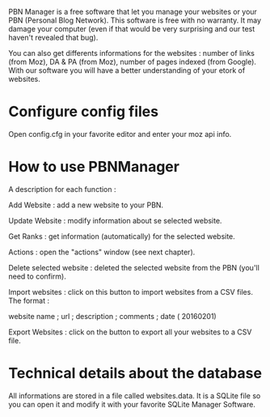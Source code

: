 PBN Manager is a free software that let you manage your websites or your PBN (Personal Blog Network). This software is free with no warranty. It may damage your computer (even if that would be very surprising and our test haven't revealed that bug). 

You can also get differents informations for the websites : number of links (from Moz), DA & PA (from Moz), number of pages indexed (from Google). With our software you will have a better understanding of your etork of websites.

# Configure config files

Open config.cfg in your favorite editor and enter your moz api info.

# How to use PBNManager

A description for each function :

Add Website : add a new website to your PBN.

Update Website : modify information about se selected website.

Get Ranks : get information (automatically) for the selected website.

Actions : open the "actions" window (see next chapter).

Delete selected website : deleted the selected website from the PBN (you'll need to confirm).

Import websites : click on this button to import websites from a CSV files. The format :

website name ; url ; description ; comments ; date ( 20160201)

Export Websites : click on the button to export all your websites to a CSV file.

# Technical details about the database

All informations are stored in a file called websites.data. It is a SQLite file so you can open it and modify it with your favorite SQLite Manager Software.
